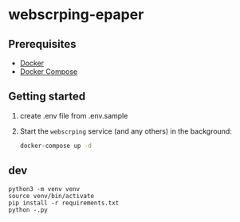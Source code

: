 

#  webscrping-epaper



## Prerequisites

- [Docker](https://docs.docker.com/engine/install/)
- [Docker Compose](https://www.digitalocean.com/community/tutorials/how-to-install-and-use-docker-compose-on-ubuntu-20-04)

## Getting started

1.  create .env file from .env.sample
 
2. Start the `webscrping` service (and any others) in the background: 

    ```bash
    docker-compose up -d
    ```
 ## dev
 ```
 python3 -m venv venv 
 source venv/bin/activate
 pip install -r requirements.txt
 python -.py
 ```


